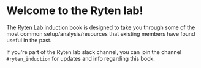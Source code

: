 # Welcome to the Ryten lab!
The [Ryten Lab induction book](https://rytenlab.github.io/ryten_induction/) is designed to take you through some of the most common setup/analysis/resources that existing members have found useful in the past. 

If you're part of the Ryten lab slack channel, you can join the channel `#ryten_induction` for updates and info regarding this book. 
